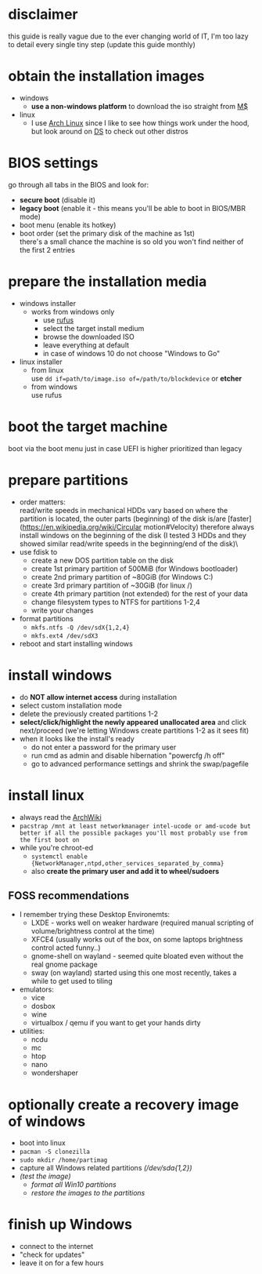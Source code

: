# disclaimer
this guide is really vague due to the ever changing world of IT, I'm too lazy to detail every single tiny step (update this guide monthly)

# obtain the installation images
 - windows
   - **use a non-windows platform** to download the iso straight from [M$](https://www.microsoft.com/software-download)
 - linux
   - I use [Arch Linux](https://archlinux.org/download/) since I like to see how things work under the hood, but look around on [DS](https://distrowatch.com/) to check out other distros

# BIOS settings
go through all tabs in the BIOS and look for:
 - **secure boot** (disable it)
 - **legacy boot** (enable it - this means you'll be able to boot in BIOS/MBR mode)
 - boot menu (enable its hotkey)
 - boot order (set the primary disk of the machine as 1st)\
there's a small chance the machine is so old you won't find neither of the first 2 entries

# prepare the installation media
 - windows installer
   - works from windows only
     - use [rufus](https://rufus.ie)
     - select the target install medium
     - browse the downloaded ISO
     - leave everything at default
     - in case of windows 10 do not choose "Windows to Go"
 - linux installer
   - from linux\
     use `dd if=path/to/image.iso of=/path/to/blockdevice` or **etcher**
   - from windows\
     use rufus

# boot the target machine
boot via the boot menu just in case UEFI is higher prioritized than legacy

# prepare partitions
 - order matters:\
   read/write speeds in mechanical HDDs vary based on where the partition is located, the outer parts (beginning) of the disk is/are [faster](https://en.wikipedia.org/wiki/Circular motion#Velocity) therefore always install windows on the beginning of the disk (I tested 3 HDDs and they showed similar read/write speeds in the beginning/end of the disk)\
 - use fdisk to
   - create a new DOS partition table on the disk
   - create 1st primary partition of 500MiB (for Windows bootloader)
   - create 2nd primary partition of ~80GiB (for Windows C:\)
   - create 3rd primary partition of ~30GiB (for linux /)
   - create 4th primary partition (not extended) for the rest of your data
   - change filesystem types to NTFS for partitions 1-2,4
   - write your changes
 - format partitions 
   - `mkfs.ntfs -Q /dev/sdX{1,2,4}`
   - `mkfs.ext4 /dev/sdX3`
 - reboot and start installing windows

# install windows
 - do **NOT allow internet access** during installation
 - select custom installation mode
 - delete the previously created partitions 1-2
 - **select/click/highlight the newly appeared unallocated area** and click next/proceed (we're letting Windows create partitions 1-2 as it sees fit)
 - when it looks like the install's ready
   - do not enter a password for the primary user
   - run cmd as admin and disable hibernation "powercfg /h off"
   - go to advanced performance settings and shrink the swap/pagefile

# install linux
 - always read the [ArchWiki](https://wiki.archlinux.org/title/installation_guide)
 - `pacstrap /mnt at least networkmanager intel-ucode or amd-ucode but better if all the possible packages you'll most probably use from the first boot on`
 - while you're chroot-ed
   - `systemctl enable {NetworkManager,ntpd,other_services_separated_by_comma}`
   - also **create the primary user and add it to wheel/sudoers**
   
## FOSS recommendations
 - I remember trying these Desktop Environemts:
   - LXDE - works well on weaker hardware (required manual scripting of volume/brightness control at the time)
   - XFCE4 (usually works out of the box, on some laptops brightness control acted funny..)
   - gnome-shell on wayland - seemed quite bloated even without the real gnome package
   - sway (on wayland) started using this one most recently, takes a while to get used to tiling
 - emulators:
   - vice
   - dosbox
   - wine
   - virtualbox / qemu if you want to get your hands dirty
 - utilities:
   - ncdu
   - mc
   - htop
   - nano
   - wondershaper
 

# optionally create a recovery image of windows
 - boot into linux
 - `pacman -S clonezilla`
 - `sudo mkdir /home/partimag`
 - capture all Windows related partitions *(/dev/sda{1,2})*
 - *(test the image)*
   - *format all Win10 partitions*
   - *restore the images to the partitions*

# finish up Windows
 - connect to the internet
 - "check for updates"
 - leave it on for a few hours
